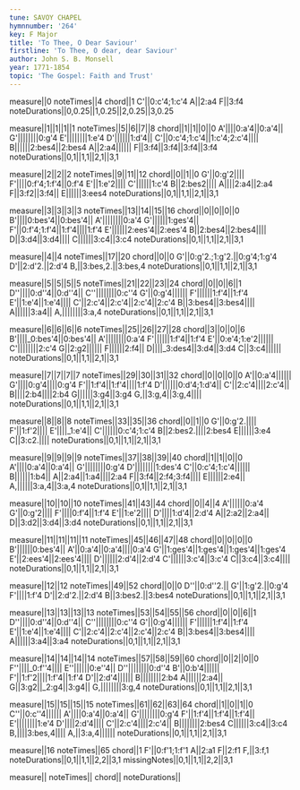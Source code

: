 ```yaml
---
tune: SAVOY CHAPEL
hymnnumber: '264'
key: F Major
title: 'To Thee, O Dear Saviour'
firstline: 'To Thee, O dear, dear Saviour'
author: John S. B. Monsell
year: 1771-1854
topic: 'The Gospel: Faith and Trust'
---
```

measure||0
noteTimes||4
chord||1
C'||0:c'4;1:c'4
A||2:a4
F||3:f4
noteDurations||0,0.25||1,0.25||2,0.25||3,0.25

measure||1||1||1||1
noteTimes||5||6||7||8
chord||1||1||0||0
A'||||0:a'4||0:a'4||
G'||||||||0:g'4
E'||||||||1:e'4
D'||||||1:d'4||
C'||0:c'4;1:c'4||1:c'4;2:c'4||||
B||||||2:bes4||2:bes4
A||2:a4||||||
F||3:f4||3:f4||3:f4||3:f4
noteDurations||0,1||1,1||2,1||3,1

measure||2||2||2
noteTimes||9||11||12
chord||0||1||0
G'||0:g'2||||
F'||||0:f'4;1:f'4||0:f'4
E'||1:e'2||||
C'||||||1:c'4
B||2:bes2||||
A||||2:a4||2:a4
F||3:f2||3:f4||
E||||||3:ees4
noteDurations||0,1||1,1||2,1||3,1

measure||3||3||3||3
noteTimes||13||14||15||16
chord||0||0||0||0
B'||||0:bes'4||0:bes'4||
A'||||||||0:a'4
G'||||||1:ges'4||
F'||0:f'4;1:f'4||1:f'4||||1:f'4
E'||||||2:ees'4||2:ees'4
B||2:bes4||2:bes4||||
D||3:d4||3:d4||||
C||||||3:c4||3:c4
noteDurations||0,1||1,1||2,1||3,1

measure||4||4
noteTimes||17||20
chord||0||0
G'||0:g'2.;1:g'2.||0:g'4;1:g'4
D'||2:d'2.||2:d'4
B,||3:bes,2.||3:bes,4
noteDurations||0,1||1,1||2,1||3,1

measure||5||5||5||5
noteTimes||21||22||23||24
chord||0||0||6||1
D''||||0:d''4||0:d''4||
C''||||||||0:c''4
G'||0:g'4||||||
F'||||||1:f'4||1:f'4
E'||1:e'4||1:e'4||||
C'||2:c'4||2:c'4||2:c'4||2:c'4
B||3:bes4||3:bes4||||
A||||||3:a4||
A,||||||||3:a,4
noteDurations||0,1||1,1||2,1||3,1

measure||6||6||6||6
noteTimes||25||26||27||28
chord||3||0||0||6
B'||||_0:bes'4||0:bes'4||
A'||||||||0:a'4
F'||||||1:f'4||1:f'4
E'||0:e'4;1:e'2||||||
C'||||||||2:c'4
G||2:g2||||||
F||||||2:f4||
D||||_3:des4||3:d4||3:d4
C||3:c4||||||
noteDurations||0,1||1,1||2,1||3,1

measure||7||7||7||7
noteTimes||29||30||31||32
chord||0||0||0||0
A'||0:a'4||||||
G'||||0:g'4||||0:g'4
F'||1:f'4||1:f'4||||1:f'4
D'||||||0:d'4;1:d'4||
C'||2:c'4||||2:c'4||
B||||2:b4||||2:b4
G||||||3:g4||3:g4
G,||3:g,4||3:g,4||||
noteDurations||0,1||1,1||2,1||3,1

measure||8||8||8
noteTimes||33||35||36
chord||0||1||0
G'||0:g'2.||||
F'||1:f'2||||
E'||||_1:e'4||
C'||||||0:c'4;1:c'4
B||2:bes2.||||2:bes4
E||||||3:e4
C||3:c2.||||
noteDurations||0,1||1,1||2,1||3,1

measure||9||9||9||9
noteTimes||37||38||39||40
chord||1||1||0||0
A'||||0:a'4||0:a'4||
G'||||||||0:g'4
D'||||||||1:des'4
C'||0:c'4;1:c'4||||||
B||||||1:b4||
A||2:a4||1:a4||||2:a4
F||3:f4||2:f4;3:f4||||
E||||||2:e4||
A,||||||3:a,4||3:a,4
noteDurations||0,1||1,1||2,1||3,1

measure||10||10||10
noteTimes||41||43||44
chord||0||4||4
A'||||||0:a'4
G'||0:g'2||||
F'||||0:f'4||1:f'4
E'||1:e'2||||
D'||||1:d'4||2:d'4
A||2:a2||2:a4||
D||3:d2||3:d4||3:d4
noteDurations||0,1||1,1||2,1||3,1

measure||11||11||11||11
noteTimes||45||46||47||48
chord||0||0||0||0
B'||||||0:bes'4||
A'||0:a'4||0:a'4||||0:a'4
G'||1:ges'4||1:ges'4||1:ges'4||1:ges'4
E'||2:ees'4||2:ees'4||||
D'||||||2:d'4||2:d'4
C'||||||3:c'4||3:c'4
C||3:c4||3:c4||||
noteDurations||0,1||1,1||2,1||3,1

measure||12||12
noteTimes||49||52
chord||0||0
D''||0:d''2.||
G'||1:g'2.||0:g'4
F'||||1:f'4
D'||2:d'2.||2:d'4
B||3:bes2.||3:bes4
noteDurations||0,1||1,1||2,1||3,1

measure||13||13||13||13
noteTimes||53||54||55||56
chord||0||0||6||1
D''||||0:d''4||0:d''4||
C''||||||||0:c''4
G'||0:g'4||||||
F'||||||1:f'4||1:f'4
E'||1:e'4||1:e'4||||
C'||2:c'4||2:c'4||2:c'4||2:c'4
B||3:bes4||3:bes4||||
A||||||3:a4||3:a4
noteDurations||0,1||1,1||2,1||3,1

measure||14||14||14||14
noteTimes||57||58||59||60
chord||0||2||0||0
F''||||_0:f''4||||
E''||||||0:e''4||
D''||||||||0:d''4
B'||0:b'4||||||
F'||1:f'2||||1:f'4||1:f'4
D'||2:d'4||||||
B||||||||2:b4
A||||||2:a4||
G||3:g2||_2:g4||3:g4||
G,||||||||3:g,4
noteDurations||0,1||1,1||2,1||3,1

measure||15||15||15||15
noteTimes||61||62||63||64
chord||1||0||1||0
C''||0:c''4||||||
A'||||0:a'4||0:a'4||
G'||||||||0:g'4
F'||1:f'4||1:f'4||1:f'4||
E'||||||||1:e'4
D'||||2:d'4||||
C'||2:c'4||||2:c'4||
B||||||||2:bes4
C||||||3:c4||3:c4
B,||||3:bes,4||||
A,||3:a,4||||||
noteDurations||0,1||1,1||2,1||3,1

measure||16
noteTimes||65
chord||1
F'||0:f'1;1:f'1
A||2:a1
F||2:f1
F,||3:f,1
noteDurations||0,1||1,1||2,2||3,1
missingNotes||0,1||1,1||2,2||3,1

measure||
noteTimes||
chord||
noteDurations||

